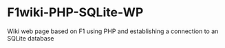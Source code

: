 # F1wiki-PHP-SQLite-WP
Wiki web page based on F1 using PHP and establishing a connection to an SQLite database
